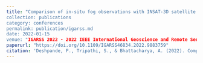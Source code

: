 ```yaml
---
title: "Comparison of in-situ fog observations with INSAT-3D satellite fog product for North Indian cities
collection: publications
category: conferences
permalink: publication/igarss.md
date: 2022-01-15
venue: "IGARSS 2022 - 2022 IEEE International Geoscience and Remote Sensing Symposium at Kuala Lumpur, Malaysia"
paperurl: "https://doi.org/10.1109/IGARSS46834.2022.9883759"
citation: 'Deshpande, P., Tripathi, S., & Bhattacharya, A. (2022). Comparison of in-situ fog observations with INSAT-3D satellite fog product for North Indian cities. IGARSS 2022 - 2022 IEEE International Geoscience and Remote Sensing Symposium, 6460–6463. https://doi.org/10.1109/IGARSS46834.2022.9883759'
---
```

